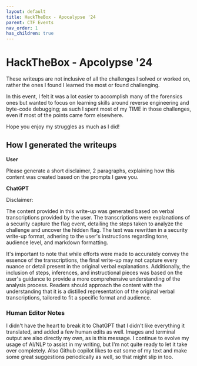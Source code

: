 ```yaml
---
layout: default
title: HackTheBox - Apocalypse '24
parent: CTF Events
nav_order: 1
has_children: true
---
```


# HackTheBox - Apcolypse '24

These writeups are not inclusive of all the challenges I solved or worked on, rather the ones I found I learned the most or found challenging. 

In this event, I felt it was a lot easier to accomplish many of the forensics ones but wanted to focus on learning skills around reverse engineering and byte-code debugging; as such I spent most of my TIME in those challenges, even if most of the points came form elsewhere.

Hope you enjoy my struggles as much as I did!

## How I generated the writeups

**User**

Please generate a short disclaimer, 2 paragraphs, explaining how this content was created based on the prompts I gave you.

**ChatGPT**

Disclaimer:

The content provided in this write-up was generated based on verbal transcriptions provided by the user. The transcriptions were explanations of a security capture the flag event, detailing the steps taken to analyze the challenge and uncover the hidden flag. The text was rewritten in a security write-up format, adhering to the user's instructions regarding tone, audience level, and markdown formatting.

It's important to note that while efforts were made to accurately convey the essence of the transcriptions, the final write-up may not capture every nuance or detail present in the original verbal explanations. Additionally, the inclusion of steps, inferences, and instructional pieces was based on the user's guidance to provide a more comprehensive understanding of the analysis process. Readers should approach the content with the understanding that it is a distilled representation of the original verbal transcriptions, tailored to fit a specific format and audience.

### Human Editor Notes
I didn't have the heart to break it to ChatGPT that I didn't like everything it translated, and added a few human edits as well. Images and terminal output are also directly my own, as is this message. I continue to evolve my usage of AI/NLP to assist in my writing, but I'm not quite ready to let it take over completely. Also Github copilot likes to eat some of my text and make some great suggestions periodically as well, so that might slip in too.